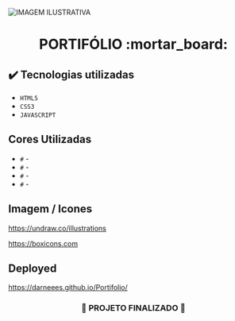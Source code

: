 ![ IMAGEM ILUSTRATIVA ](https://user-images.githubusercontent.com/79709843/193463767-02b921d4-1d69-4591-ac32-4dec58002fce.png)


<h1 align="center">
  PORTIFÓLIO :mortar_board:
</h1>

## ✔️ Tecnologias utilizadas
- ``HTML5``
- ``CSS3``
- ``JAVASCRIPT``

## Cores Utilizadas

- ``#`` -
- ``#`` -
- ``#`` -
- ``#`` -

## Imagem / Icones

https://undraw.co/illustrations

https://boxicons.com

## Deployed

https://darneees.github.io/Portifolio/

<h3 align="center">
  
  :construction: PROJETO FINALIZADO :construction:
  
</h3>
